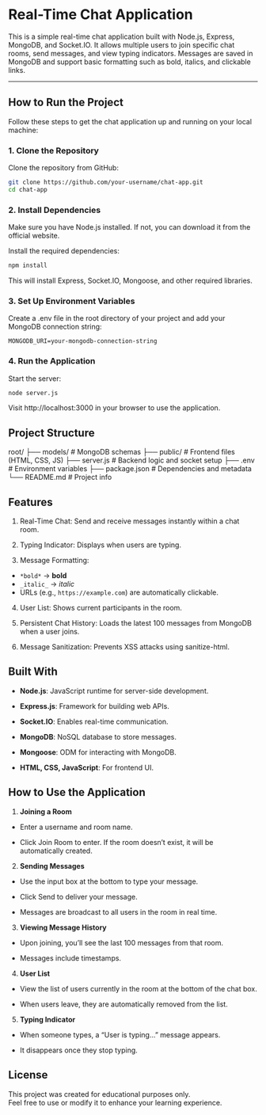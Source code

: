 # Real-Time Chat Application

This is a simple real-time chat application built with Node.js, Express, MongoDB, and Socket.IO. It allows multiple users to join specific chat rooms, send messages, and view typing indicators. Messages are saved in MongoDB and support basic formatting such as bold, italics, and clickable links.

---

## How to Run the Project

Follow these steps to get the chat application up and running on your local machine:

### 1. Clone the Repository

Clone the repository from GitHub:

```bash
git clone https://github.com/your-username/chat-app.git
cd chat-app
```
### 2. Install Dependencies

Make sure you have Node.js installed. If not, you can download it from the official website.

Install the required dependencies:

```bash
npm install
```
This will install Express, Socket.IO, Mongoose, and other required libraries.

### 3. Set Up Environment Variables

Create a .env file in the root directory of your project and add your MongoDB connection string:

```env
MONGODB_URI=your-mongodb-connection-string
```
### 4. Run the Application

Start the server:

```bash
node server.js
```
Visit http://localhost:3000 in your browser to use the application.

## Project Structure

root/
├── models/           # MongoDB schemas
├── public/           # Frontend files (HTML, CSS, JS)
├── server.js         # Backend logic and socket setup
├── .env              # Environment variables
├── package.json      # Dependencies and metadata
└── README.md         # Project info

## Features

1. Real-Time Chat: Send and receive messages instantly within a chat room.

2. Typing Indicator: Displays when users are typing.

3. Message Formatting:

 - `*bold*` → **bold**
 - `_italic_` → *italic*
 - URLs (e.g., `https://example.com`) are automatically clickable.

4. User List: Shows current participants in the room.

5. Persistent Chat History: Loads the latest 100 messages from MongoDB when a user joins.

6. Message Sanitization: Prevents XSS attacks using sanitize-html.

## Built With

- **Node.js**: JavaScript runtime for server-side development.

- **Express.js**: Framework for building web APIs.

- **Socket.IO**: Enables real-time communication.

- **MongoDB**: NoSQL database to store messages.

- **Mongoose**: ODM for interacting with MongoDB.

- **HTML, CSS, JavaScript**: For frontend UI.

## How to Use the Application

1. **Joining a Room**

 - Enter a username and room name.

 - Click Join Room to enter. If the room doesn’t exist, it will be automatically created.

2. **Sending Messages**

 -  Use the input box at the bottom to type your message.

 - Click Send to deliver your message.

 - Messages are broadcast to all users in the room in real time.

3. **Viewing Message History**

 - Upon joining, you’ll see the last 100 messages from that room.

 - Messages include timestamps.

4. **User List**

 - View the list of users currently in the room at the bottom of the chat box.

 - When users leave, they are automatically removed from the list.

5. **Typing Indicator**

 - When someone types, a “User is typing...” message appears.

 - It disappears once they stop typing.

##  License

This project was created for educational purposes only.  
Feel free to use or modify it to enhance your learning experience.
